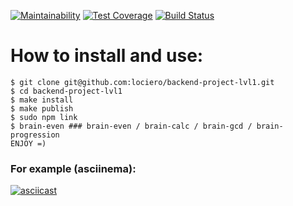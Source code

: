 [![Maintainability](https://api.codeclimate.com/v1/badges/9d21296a3bfc6fcd5503/maintainability)](https://codeclimate.com/github/lociero/backend-project-lvl1/maintainability)
[![Test Coverage](https://api.codeclimate.com/v1/badges/9d21296a3bfc6fcd5503/test_coverage)](https://codeclimate.com/github/lociero/backend-project-lvl1/test_coverage)
[![Build Status](https://travis-ci.org/lociero/backend-project-lvl1.svg?branch=master)](https://travis-ci.org/lociero/backend-project-lvl1)  
# How to install and use:  
```
$ git clone git@github.com:lociero/backend-project-lvl1.git
$ cd backend-project-lvl1
$ make install
$ make publish
$ sudo npm link
$ brain-even ### brain-even / brain-calc / brain-gcd / brain-progression
ENJOY =)
```
### For example (asciinema):  
[![asciicast](https://asciinema.org/a/4i6g4OdRkwXdml6MazmRqUTD8.svg)](https://asciinema.org/a/4i6g4OdRkwXdml6MazmRqUTD8)